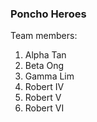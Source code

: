 ### Poncho Heroes
Team members:
1. Alpha Tan
2. Beta Ong
3. Gamma Lim
4. Robert IV
5. Robert V
6. Robert VI